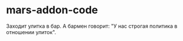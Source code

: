 # mars-addon-code
Заходит улитка в бар.
А бармен говорит: "У нас строгая политика в отношении улиток".